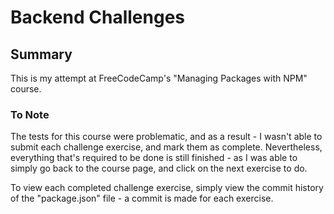 # Backend Challenges
## Summary
This is my attempt at FreeCodeCamp's "Managing Packages with NPM" course.

### To Note
The tests for this course were problematic, and as a result - I wasn't able to submit each challenge exercise, and mark them as complete. Nevertheless, everything that's required to be done is still finished - as I was able to simply go back to the course page, and click on the next exercise to do. 

To view each completed challenge exercise, simply view the commit history of the "package.json" file - a commit is made for each exercise. 
